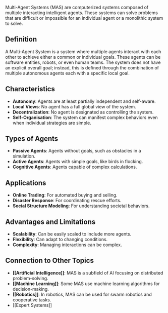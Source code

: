 Multi-Agent Systems (MAS) are computerized systems composed of multiple interacting intelligent agents. These systems can solve problems that are difficult or impossible for an individual agent or a monolithic system to solve.

## Definition

A Multi-Agent System is a system where multiple agents interact with each other to achieve either a common or individual goals. These agents can be software entities, robots, or even human teams. The system does not have an explicit overall goal; instead, this is defined through the combination of multiple autonomous agents each with a specific local goal.

## Characteristics

- **Autonomy**: Agents are at least partially independent and self-aware.
- **Local Views**: No agent has a full global view of the system.
- **Decentralization**: No agent is designated as controlling the system.
- **Self-Organisation**: The system can manifest complex behaviors even when individual strategies are simple.

## Types of Agents

- **Passive Agents**: Agents without goals, such as obstacles in a simulation.
- **Active Agents**: Agents with simple goals, like birds in flocking.
- **Cognitive Agents**: Agents capable of complex calculations.

## Applications

- **Online Trading**: For automated buying and selling.
- **Disaster Response**: For coordinating rescue efforts.
- **Social Structure Modeling**: For understanding societal behaviors.

## Advantages and Limitations

- **Scalability**: Can be easily scaled to include more agents.
- **Flexibility**: Can adapt to changing conditions.
- **Complexity**: Managing interactions can be complex.

## Connection to Other Topics

- **[[Artificial Intelligence]]**: MAS is a subfield of AI focusing on distributed problem-solving.
- **[[Machine Learning]]**: Some MAS use machine learning algorithms for decision-making.
- **[[Robotics]]**: In robotics, MAS can be used for swarm robotics and cooperative tasks.
- [[Expert Systems]]